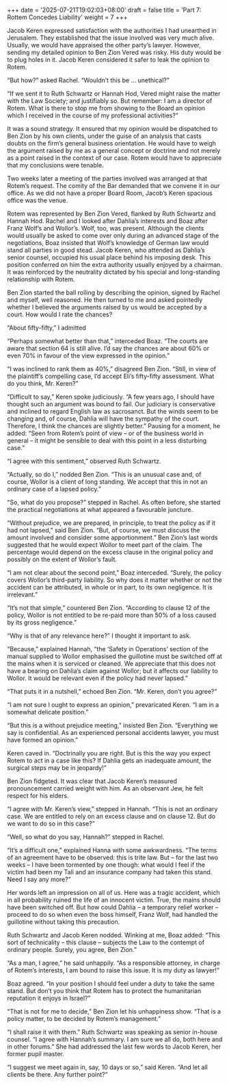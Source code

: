+++
date = '2025-07-21T19:02:03+08:00'
draft = false
title = 'Part 7: Rottem Concedes Liability'
weight = 7
+++

Jacob Keren expressed satisfaction with the authorities I had unearthed in Jerusalem. They established that the issue involved was very much alive. Usually, we would have appraised the other party’s lawyer. However, sending my detailed opinion to Ben Zion Vered was risky. His duty would be to plug holes in it. Jacob Keren considered it safer to leak the opinion to Rotem.

“But how?” asked Rachel. “Wouldn’t this be … unethical?”

“If we sent it to Ruth Schwartz or Hannah Hod, Vered might raise the matter with the Law Society; and justifiably so. But remember: I am a director of Rotem. What is there to stop me from showing to the Board an opinion which I received in the course of my professional activities?”

It was a sound strategy. It ensured that my opinion would be dispatched to Ben Zion by his own clients, under the guise of an analysis that casts doubts on the firm’s general business orientation. He would have to weigh the argument raised by me as a general concept or doctrine and not merely as a point raised in the context of our case. Rotem would have to appreciate that my conclusions were tenable.

Two weeks later a meeting of the parties involved was arranged at that Rotem’s request. The comity of the Bar demanded that we convene it in our office. As we did not have a proper Board Room, Jacob’s Keren spacious office was the venue.

Rotem was represented by Ben Zion Vered, flanked by Ruth Schwartz and Hannah Hod. Rachel and I looked after Dahlia’s interests and Boaz after Franz Wolf’s and Wollor’s. Wolf, too, was present. Although the clients would usually be asked to come over only during an advanced stage of the negotiations, Boaz insisted that Wolf’s knowledge of German law would stand all parties in good stead. Jacob Keren, who attended as Dahlia’s senior counsel, occupied his usual place behind his imposing desk. This position conferred on him the extra authority usually enjoyed by a chairman. It was reinforced by the neutrality dictated by his special and long-standing relationship with Rotem.

Ben Zion started the ball rolling by describing the opinion, signed by Rachel and myself, well reasoned. He then turned to me and asked pointedly  whether I believed the arguments raised by us would be accepted by a court. How would I rate the chances?

“About fifty-fifty,” I admitted

“Perhaps somewhat better than that,” interceded Boaz. “The courts are aware that section 64 is still alive. I’d say the chances are about 60% or even 70% in favour of the view expressed in the opinion.”

“I was inclined to rank them as 40%,” disagreed Ben Zion. “Still, in view of the plaintiff’s compelling case, I’d accept Eli’s fifty-fifty assessment. What do you think, Mr. Keren?”

“Difficult to say,” Keren spoke judiciously. “A few years ago, I should have thought such an argument was bound to fail. Our judiciary is conservative and inclined to regard English law as sacrosanct. But the winds seem to be changing and, of course, Dahlia will have the sympathy of the court. Therefore, I think the chances are  slightly better.” Pausing for a moment, he added: “Seen from Rotem’s point of view – or of the business world in general – it might be sensible to deal with this point in a less disturbing case.”

“I agree with this sentiment,” observed Ruth Schwartz.

“Actually, so do I,” nodded Ben Zion. “This is an unusual case and, of course, Wollor is a client of long standing. We accept that this in not an ordinary case of a lapsed policy.”

“So, what do you propose?” stepped in Rachel. As often before, she started the practical negotiations at what appeared a favourable juncture.

“Without prejudice, we are prepared, in principle, to treat the policy as if it had not lapsed,” said Ben Zion. “But, of course, we must discuss the amount involved and consider some apportionment.” Ben Zion’s last words suggested that he would expect Wollor to meet part of the claim. The percentage would depend on the excess clause in the original policy and possibly on the extent of Wollor’s fault.

“I am not clear about the second point,” Boaz interceded. “Surely, the policy covers Wollor’s third-party liability. So why does it matter whether or not the accident can be attributed, in whole or in part, to its own negligence. It is irrelevant.”

“It’s not that simple,” countered Ben Zion. “According to clause 12 of the policy, Wollor is not entitled to be re-paid more than 50% of a loss caused by its gross negligence.”

“Why is that of any relevance here?” I thought it important to ask.

“Because,” explained Hannah, “the ‘Safety in Operations’ section of the manual supplied to Wollor emphasised the guillotine must be switched off at the mains when it is serviced or cleaned. We appreciate that this does not have a bearing on Dahlia’s claim against Wollor; but it affects our liability to Wollor. It would be relevant even if the policy had never lapsed.”

“That puts it in a nutshell,” echoed Ben Zion. “Mr. Keren, don’t you agree?”

“I am not sure I ought to express an opinion,” prevaricated Keren. “I am in a somewhat delicate position.”

“But this is a without prejudice meeting,” insisted Ben Zion. “Everything we say is confidential. As an experienced personal accidents lawyer, you must have formed an opinion.”

Keren caved in. “Doctrinally you are right. But is this the way you expect Rotem to act in a case like this? If Dahlia gets an inadequate amount, the surgical steps may be in jeopardy!”

Ben Zion fidgeted. It was clear that Jacob Keren’s measured pronouncement carried weight with him. As an observant Jew, he felt respect for his elders.

“I agree with Mr. Keren’s view,” stepped in Hannah. “This is not an ordinary case. We are entitled to rely on an excess clause and on clause 12. But do we want to do so in this case?”

“Well, so what do you say, Hannah?” stepped in Rachel. 

“It’s a difficult one,” explained Hanna with some awkwardness. “The terms of an agreement have to be observed: this is trite law. But – for the last two weeks – I have been tormented by one though: what would I feel if the victim had been my Tali and an insurance company had taken this stand. Need I say any more?”

Her words left an impression on all of us. Here was a tragic accident, which in all probability ruined the life of an innocent victim. True, the mains should have been switched off. But how could Dahlia – a temporary relief worker – proceed to do so when even the boss himself, Franz Wolf, had handled the guillotine without taking this precaution.

Ruth Schwartz and Jacob Keren nodded. Winking at me, Boaz added: “This sort of technicality – this clause – subjects the Law to the contempt of ordinary people. Surely, you agree, Ben Zion.”

“As a man, I agree,” he said unhappily. “As a responsible attorney, in charge of Rotem’s interests, I am bound to raise this issue. It is my duty as lawyer!”

Boaz agreed.  “In your position I should feel under a duty to take the same stand. But don’t you think that Rotem has to protect the humanitarian reputation it enjoys in Israel?”

“That is not for me to decide,” Ben Zion let his unhappiness show. “That is a policy matter, to be decided by Rotem’s management.”

“I shall raise it with them.” Ruth Schwartz was speaking as senior in-house counsel. “I agree with Hannah’s summary. I am sure we all do, both here and in other forums.” She had addressed the last few words to Jacob Keren, her former pupil master.

“I suggest we meet again in, say, 10 days or so,” said Keren. “And let all clients be there. Any further point?”